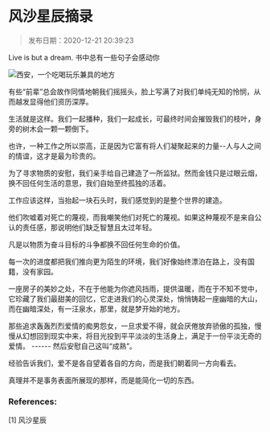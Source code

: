 # 风沙星辰摘录

> 发布日期：2020-12-21 20:39:23

Live is but a dream. 书中总有一些句子会感动你

<!--more-->

![西安，一个吃喝玩乐兼具的地方](https://lilu-pic-bed.oss-cn-beijing.aliyuncs.com/my-blog/20201221-feng-sha-xing-chen-notes/chi-he-wan-le-xian.jpeg)

有些“前辈”总会故作同情地朝我们摇摇头，脸上写满了对我们单纯无知的怜悯，从而越发显得他们资历深厚。

生活就是这样。我们一起播种，我们一起成长，可最终时间会摧毁我们的枝叶，身旁的树木会一颗一颗倒下。

也许，一种工作之所以崇高，正是因为它富有将人们凝聚起来的力量--人与人之间的情谊，这才是最为珍贵的。

为了寻求物质的安慰，我们亲手给自己建造了一所监狱。然而金钱只是过眼云烟，换不回任何生活的意思，我们自始至终孤独的活着。

工作应该这样，当抬起一块石头时，我们感觉到的是整个世界的建造。

他们吹嘘着对死亡的蔑视，而我嘲笑他们对死亡的蔑视。如果这种蔑视不是来自公认的责任感，那说明他们缺乏智慧且太过年轻。

凡是以物质为奋斗目标的斗争都换不回任何生命的价值。

每一次的进度都把我们推向更为陌生的环境，我们好像始终漂泊在路上，没有国籍，没有家园。

一座房子的美妙之处，不在于他能为你遮风挡雨，提供温暖，而在于不知不觉中，它珍藏了我们最甜美的回忆，它走进我们的心灵深处，悄悄铸起一座幽暗的大山，而在幽暗深处，有一汪泉水，那里，就是梦开始的地方。

那些追求轰轰烈烈爱情的痴男怨女，一旦求爱不得，就会厌倦放弃骄傲的孤独，慢慢从幻想回到现实中来，将目光投到平平淡淡的生活身上，满足于一份平淡无奇的爱情。 ------ 然后安慰自己这叫“成熟”。

经验告诉我们，爱不是各自望着各自的方向，而是我们朝着同一方向看去。

真理并不是事务表面所展现的那样，而是能简化一切的东西。

### References:

[1] 风沙星辰

